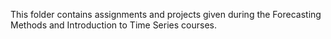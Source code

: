 This folder contains assignments and projects given during the Forecasting Methods and Introduction to Time Series courses.
